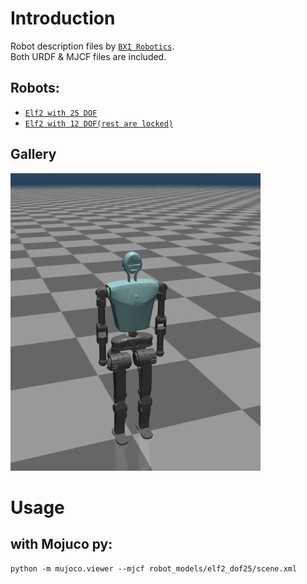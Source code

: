 # Introduction
Robot description files by [`BXI Robotics`](https://bxirobotics.com/).     
Both URDF & MJCF files are included.

## Robots:
* [`Elf2 with 25 DOF`](https://github.com/bxirobotics/robot_models/tree/main/elf2_dof25)
* [`Elf2 with 12 DOF(rest are locked)`](https://github.com/bxirobotics/robot_models/tree/main/elf2_dof12)


## Gallery
<p float="left">
  <img src="elf2_dof25/xml/elf2_dof25.png" width="400">
</p>


# Usage
## with Mojuco py:
```
python -m mujoco.viewer --mjcf robot_models/elf2_dof25/scene.xml
```

